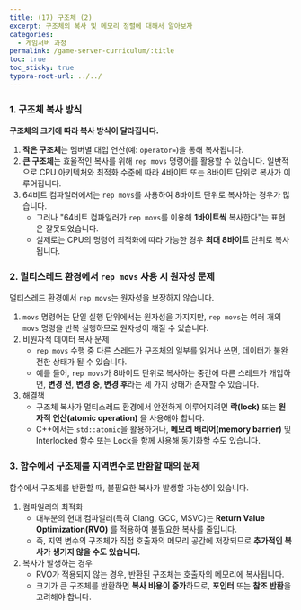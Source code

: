 ```yaml
---
title: (17) 구조체 (2)
excerpt: 구조체의 복사 및 메모리 정렬에 대해서 알아보자
categories: 
  - 게임서버 과정
permalink: /game-server-curriculum/:title
toc: true
toc_sticky: true
typora-root-url: ../../
---
```


### 1. 구조체 복사 방식

**구조체의 크기에 따라 복사 방식이 달라집니다.**

1. **작은 구조체**는 멤버별 대입 연산(예: `operator=`)을 통해 복사됩니다.
2. **큰 구조체**는 효율적인 복사를 위해 `rep movs` 명령어를 활용할 수 있습니다. 일반적으로 CPU 아키텍처와 최적화 수준에 따라 4바이트 또는 8바이트 단위로 복사가 이루어집니다.
3. 64비트 컴파일러에서는 `rep movs`를 사용하여 8바이트 단위로 복사하는 경우가 많습니다.
   - 그러나 "64비트 컴파일러가 `rep movs`를 이용해 **1바이트씩** 복사한다"는 표현은 잘못되었습니다.
   - 실제로는 CPU의 명령어 최적화에 따라 가능한 경우 **최대 8바이트** 단위로 복사됩니다.

### 2. 멀티스레드 환경에서 `rep movs` 사용 시 원자성 문제

멀티스레드 환경에서 `rep movs`는 원자성을 보장하지 않습니다.

1. `movs` 명령어는 단일 실행 단위에서는 원자성을 가지지만, `rep movs`는 여러 개의 `movs` 명령을 반복 실행하므로 원자성이 깨질 수 있습니다.
2. 비원자적 데이터 복사 문제
   - `rep movs` 수행 중 다른 스레드가 구조체의 일부를 읽거나 쓰면, 데이터가 불완전한 상태가 될 수 있습니다.
   - 예를 들어, `rep movs`가 8바이트 단위로 복사하는 중간에 다른 스레드가 개입하면, **변경 전**, **변경 중**, **변경 후**라는 세 가지 상태가 존재할 수 있습니다.
3. 해결책
   - 구조체 복사가 멀티스레드 환경에서 안전하게 이루어지려면 **락(lock)** 또는 **원자적 연산(atomic operation)** 을 사용해야 합니다.
   - C++에서는 `std::atomic`을 활용하거나, **메모리 배리어(memory barrier)** 및 Interlocked 함수 또는 Lock을 함께 사용해 동기화할 수도 있습니다.

### 3. 함수에서 구조체를 지역변수로 반환할 때의 문제

함수에서 구조체를 반환할 때, 불필요한 복사가 발생할 가능성이 있습니다.

1. 컴파일러의 최적화
   - 대부분의 현대 컴파일러(특히 Clang, GCC, MSVC)는 **Return Value Optimization(RVO)** 를 적용하여 불필요한 복사를 줄입니다.
   - 즉, 지역 변수의 구조체가 직접 호출자의 메모리 공간에 저장되므로 **추가적인 복사가 생기지 않을 수도 있습니다.**
2. 복사가 발생하는 경우
   - RVO가 적용되지 않는 경우, 반환된 구조체는 호출자의 메모리에 복사됩니다.
   - 크기가 큰 구조체를 반환하면 **복사 비용이 증가**하므로, **포인터** 또는 **참조 반환**을 고려해야 합니다.
